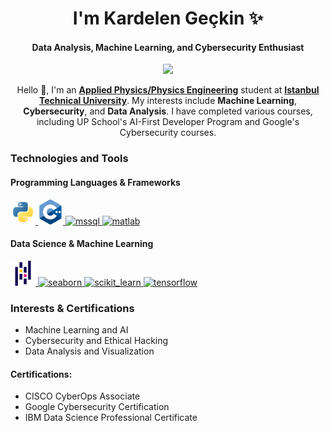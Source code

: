 <div align="center">
  <h1>I'm Kardelen Geçkin ✨</h1>
  <h4>Data Analysis, Machine Learning, and Cybersecurity Enthusiast</h4>
  <a href="https://www.linkedin.com/in/krgckn/" rel="nofollow">
    <img src="https://upload.wikimedia.org/wikipedia/commons/thumb/c/ca/LinkedIn_logo_initials.png/768px-LinkedIn_logo_initials.png" height="30" style="margin: 0 10px;">
  </a>
</div>
<div>
  <p align="center">
    Hello 🖖, I'm an 
    <a href="https://fizik.itu.edu.tr/en/home" rel="nofollow"><b>Applied Physics/Physics Engineering</b></a> 
    student at 
    <a href="https://www.itu.edu.tr/en/homepage" rel="nofollow"><b>Istanbul Technical University</b></a>.
    My interests include <b>Machine Learning</b>, <b>Cybersecurity</b>, and <b>Data Analysis</b>. 
    I have completed various courses, including UP School's AI-First Developer Program and Google's Cybersecurity courses.
  </p>
</div>
<h3>Technologies and Tools</h3>
<div>
  <h4>Programming Languages & Frameworks</h4>
  <p align="left">
    <a href="https://www.python.org" target="_blank" rel="noreferrer"> <img src="https://raw.githubusercontent.com/devicons/devicon/master/icons/python/python-original.svg" alt="python" width="40" height="40"/> </a>
    <a href="https://www.w3schools.com/cpp/" target="_blank" rel="noreferrer"> <img src="https://raw.githubusercontent.com/devicons/devicon/master/icons/cplusplus/cplusplus-original.svg" alt="cplusplus" width="40" height="40"/> </a>
    <a href="https://www.microsoft.com/en-us/sql-server" target="_blank" rel="noreferrer"> <img src="https://www.svgrepo.com/show/303229/microsoft-sql-server-logo.svg" alt="mssql" width="40" height="40"/> </a>
    <a href="https://www.mathworks.com/" target="_blank" rel="noreferrer"> <img src="https://upload.wikimedia.org/wikipedia/commons/2/21/Matlab_Logo.png" alt="matlab" width="40" height="40"/> </a>
  </p>
  
  <h4>Data Science & Machine Learning</h4>
  <p align="left">
    <a href="https://pandas.pydata.org/" target="_blank" rel="noreferrer"> <img src="https://raw.githubusercontent.com/devicons/devicon/2ae2a900d2f041da66e950e4d48052658d850630/icons/pandas/pandas-original.svg" alt="pandas" width="40" height="40"/> </a>
    <a href="https://seaborn.pydata.org/" target="_blank" rel="noreferrer"> <img src="https://seaborn.pydata.org/_images/logo-mark-lightbg.svg" alt="seaborn" width="40" height="40"/> </a>
    <a href="https://scikit-learn.org/" target="_blank" rel="noreferrer"> <img src="https://upload.wikimedia.org/wikipedia/commons/0/05/Scikit_learn_logo_small.svg" alt="scikit_learn" width="40" height="40"/> </a>
    <a href="https://www.tensorflow.org" target="_blank" rel="noreferrer"> <img src="https://www.vectorlogo.zone/logos/tensorflow/tensorflow-icon.svg" alt="tensorflow" width="40" height="40"/> </a>
  </p>
  
</div>
<h3>Interests & Certifications</h3>
<ul>
  <li>Machine Learning and AI</li>
  <li>Cybersecurity and Ethical Hacking</li>
  <li>Data Analysis and Visualization</li>
</ul>

<h4>Certifications:</h4>
<ul>
  <li>CISCO CyberOps Associate</li>
  <li>Google Cybersecurity Certification</li>
  <li>IBM Data Science Professional Certificate</li>
</ul>
